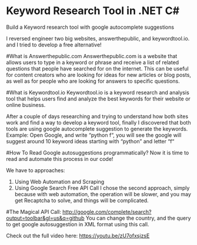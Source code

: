 # Keyword Research Tool in .NET C#
Build a Keyword research tool with google autocomplete suggestions

I reversed engineer two big websites, answerthepublic, and keywordtool.io. and I tried to develop a free alternative!

#What is Answerthepublic.com
Answerthepublic.com is a website that allows users to type in a keyword or phrase and receive a list of related questions that people have searched for on the internet. This can be useful for content creators who are looking for ideas for new articles or blog posts, as well as for people who are looking for answers to specific questions.

#What is Keywordtool.io
Keywordtool.io is a keyword research and analysis tool that helps users find and analyze the best keywords for their website or online business.


After a couple of days researching and trying to understand how both sites work and find a way to develop a keyword tool, finally I discovered that both tools are using google autocomplete suggestion to generate the keywords.
Example: Open Google, and write “python f“, you will see the google will suggest around 10 keyword ideas starting with “python” and letter “f“

#How To Read Google autosuggestions programmatically?
Now it is time to read and automate this process in our code!

We have to approaches:
1. Using Web Automation and Scraping
2. Using Google Search Free API Call
I chose the second approach, simply because with web automation, the operation will be slower, and you may get Recaptcha to solve, and things will be complicated.

#The Magical API Call:
http://google.com/complete/search?output=toolbar&gl=us&q=github
You can change the country, and the query to get google autosuggestion in XML format using this call.


Check out the full video here:
https://youtu.be/zU7ofxsjzsE
